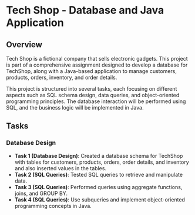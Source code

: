 # Tech Shop - Database and Java Application

## Overview
Tech Shop is a fictional company that sells electronic gadgets. This project is part of a comprehensive assignment designed to develop a database for TechShop, along with a Java-based application to manage customers, products, orders, inventory, and order details.

This project is structured into several tasks, each focusing on different aspects such as SQL schema design, data queries, and object-oriented programming principles. The database interaction will be performed using SQL, and the business logic will be implemented in Java.

## Tasks

### Database Design

- **Task 1 (Database Design)**: Created a database schema for TechShop with tables for customers, products, orders, order details, and inventory and also inserted values in the tables.
- **Task 2 (SQL Queries)**: Tested SQL queries to retrieve and manipulate data.
- **Task 3 (SQL Queries)**: Performed queries using aggregate functions, joins, and GROUP BY.
- **Task 4 (SQL Queries)**: Use subqueries and implement object-oriented programming concepts in Java.